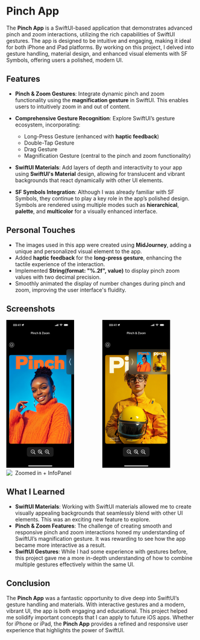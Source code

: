 # Pinch App

The **Pinch App** is a SwiftUI-based application that demonstrates advanced pinch and zoom interactions, utilizing the rich capabilities of SwiftUI gestures. The app is designed to be intuitive and engaging, making it ideal for both iPhone and iPad platforms. By working on this project, I delved into gesture handling, material design, and enhanced visual elements with SF Symbols, offering users a polished, modern UI.

## Features

- **Pinch & Zoom Gestures**: Integrate dynamic pinch and zoom functionality using the **magnification gesture** in SwiftUI. This enables users to intuitively zoom in and out of content.
- **Comprehensive Gesture Recognition**: Explore SwiftUI’s gesture ecosystem, incorporating:
  - Long-Press Gesture (enhanced with **haptic feedback**)
  - Double-Tap Gesture
  - Drag Gesture
  - Magnification Gesture (central to the pinch and zoom functionality)

- **SwiftUI Materials**: Add layers of depth and interactivity to your app using **SwiftUI's Material** design, allowing for translucent and vibrant backgrounds that react dynamically with other UI elements.
- **SF Symbols Integration**: Although I was already familiar with SF Symbols, they continue to play a key role in the app’s polished design. Symbols are rendered using multiple modes such as **hierarchical**, **palette**, and **multicolor** for a visually enhanced interface.

## Personal Touches

- The images used in this app were created using **MidJourney**, adding a unique and personalized visual element to the app.
- Added **haptic feedback** for the **long-press gesture**, enhancing the tactile experience of the interaction.
- Implemented **String(format: "%.2f", value)** to display pinch zoom values with two decimal precision.
- Smoothly animated the display of number changes during pinch and zoom, improving the user interface's fluidity.

## Screenshots

<div align="center" style="display: grid; grid-template-columns: repeat(auto-fit, minmax(180px, 1fr)); gap: 5px;">  
    <img src="./Screenshots/screen1.PNG" alt="Starting Screen" width="180"/>
    <img src="./Screenshots/screen2.PNG" alt="Back-Cover + Drawer Open" width="180"/>
    <img src="./Screenshots/screen3.PNG" alt="Zoomed in + InfoPanel" width="180"/>
</div>

## What I Learned
- **SwiftUI Materials**: Working with SwiftUI materials allowed me to create visually appealing backgrounds that seamlessly blend with other UI elements. This was an exciting new feature to explore.
- **Pinch & Zoom Features**: The challenge of creating smooth and responsive pinch and zoom interactions honed my understanding of SwiftUI’s magnification gesture. It was rewarding to see how the app became more interactive as a result.
- **SwiftUI Gestures**: While I had some experience with gestures before, this project gave me a more in-depth understanding of how to combine multiple gestures effectively within the same UI.

## Conclusion

The **Pinch App** was a fantastic opportunity to dive deep into SwiftUI’s gesture handling and materials. With interactive gestures and a modern, vibrant UI, the app is both engaging and educational. This project helped me solidify important concepts that I can apply to future iOS apps. Whether for iPhone or iPad, the **Pinch App** provides a refined and responsive user experience that highlights the power of SwiftUI.
